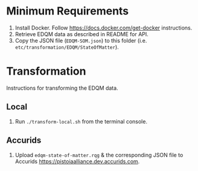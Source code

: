 # Minimum Requirements

1. Install Docker. Follow https://docs.docker.com/get-docker instructions.
1. Retrieve EDQM data as described in README for API.
1. Copy the JSON file (`EDQM-SOM.json`) to this folder (i.e. `etc/transformation/EDQM/StateOfMatter`).

# Transformation

Instructions for transforming the EDQM data.

## Local

1. Run `./transform-local.sh` from the terminal console.

## Accurids

1. Upload `edqm-state-of-matter.rqg` & the corresponding JSON file to Accurids https://pistoiaalliance.dev.accurids.com.
